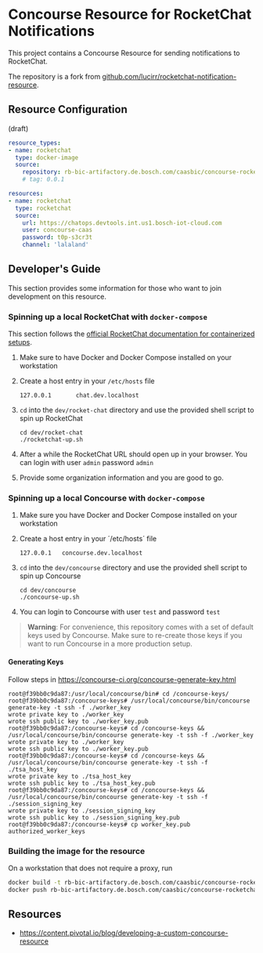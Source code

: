 Concourse Resource for RocketChat Notifications
===============================================

This project contains a Concourse Resource for sending notifications to RocketChat.

The repository is a fork from [github.com/lucirr/rocketchat-notification-resource](https://github.com/lucirr/rocketchat-notification-resource).


Resource Configuration
----------------------

(draft)

```yaml
resource_types:
- name: rocketchat
  type: docker-image
  source:
    repository: rb-bic-artifactory.de.bosch.com/caasbic/concourse-rocketchat-notification-resource
    # tag: 0.0.1

resources:
- name: rocketchat
  type: rocketchat
  source:
    url: https://chatops.devtools.int.us1.bosch-iot-cloud.com  
    user: concourse-caas
    password: t0p-s3cr3t
    channel: 'lalaland'
```

Developer's Guide
-----------------

This section provides some information for those who want to join development on this resource.


### Spinning up a local RocketChat with `docker-compose`

This section follows the [official RocketChat documentation for containerized setups](https://rocket.chat/docs/installation/docker-containers/index.html).

1. Make sure to have Docker and Docker Compose installed on your workstation
2. Create a host entry in your `/etc/hosts` file

    ```
    127.0.0.1       chat.dev.localhost
    ```

3. `cd` into the `dev/rocket-chat` directory and use the provided shell script to spin up RocketChat

    ```
    cd dev/rocket-chat
    ./rocketchat-up.sh
    ```

4. After a while the RocketChat URL should open up in your browser. You can login with user `admin` password `admin`
5. Provide some organization information and you are good to go.


### Spinning up a local Concourse with `docker-compose`

1. Make sure you have Docker and Docker Compose installed on your workstation
2. Create a host entry in your ´/etc/hosts´ file

    ```
    127.0.0.1	concourse.dev.localhost
    ```

3. `cd` into the `dev/concourse` directory and use the provided shell script to spin up Concourse

    ```
    cd dev/concourse
    ./concourse-up.sh
    ```

4. You can login to Concourse with user `test` and password `test`


> **Warning**: For convenience, this repository comes with a set of default keys used by Concourse. Make sure to re-create those keys if you want to run Concourse in a more production setup.


#### Generating Keys

Follow steps in https://concourse-ci.org/concourse-generate-key.html

```
root@f39bb0c9da87:/usr/local/concourse/bin# cd /concourse-keys/
root@f39bb0c9da87:/concourse-keys# /usr/local/concourse/bin/concourse generate-key -t ssh -f ./worker_key
wrote private key to ./worker_key
wrote ssh public key to ./worker_key.pub
root@f39bb0c9da87:/concourse-keys# cd /concourse-keys && /usr/local/concourse/bin/concourse generate-key -t ssh -f ./worker_key
wrote private key to ./worker_key
wrote ssh public key to ./worker_key.pub
root@f39bb0c9da87:/concourse-keys# cd /concourse-keys && /usr/local/concourse/bin/concourse generate-key -t ssh -f ./tsa_host_key
wrote private key to ./tsa_host_key
wrote ssh public key to ./tsa_host_key.pub
root@f39bb0c9da87:/concourse-keys# cd /concourse-keys && /usr/local/concourse/bin/concourse generate-key -t ssh -f ./session_signing_key
wrote private key to ./session_signing_key
wrote ssh public key to ./session_signing_key.pub
root@f39bb0c9da87:/concourse-keys# cp worker_key.pub authorized_worker_keys
```


### Building the image for the resource


On a workstation that does not require a proxy, run

```bash
docker build -t rb-bic-artifactory.de.bosch.com/caasbic/concourse-rocketchat-notification-resource .
docker push rb-bic-artifactory.de.bosch.com/caasbic/concourse-rocketchat-notification-resource
```


Resources
---------

* https://content.pivotal.io/blog/developing-a-custom-concourse-resource

